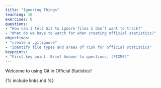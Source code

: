 ```yaml
---
title: "Ignoring Things"
teaching: 10
exercises: 0
questions:
- "How can I tell Git to ignore files I don’t want to track?"
- "What do we have to watch for when creating official statistics?"
objectives:
- "create a .gitignore"
- "identify file types and areas of risk for official statistics"
keypoints:
- "First key point. Brief Answer to questions. (FIXME)"
---
```

Welcome to using Git in Official Statistics!

{% include links.md %}